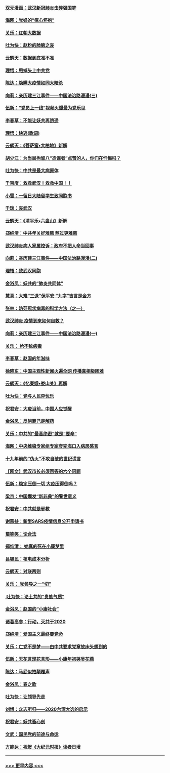 #### [双元漫画：武汉新冠肺炎击碎强国梦](../pages/nsc993/n11843320.md?t=02050644) 
#### [海网：党妈的“瘟心怀抱”](../pages/nsc993/n11840740.md?t=02050644) 
#### [关乐：红朝大数据](../pages/nsc993/n11840675.md?t=02050644) 
#### [吐为快：赵粉的肺腑之哀](../pages/nsc993/n11840618.md?t=02050644) 
#### [云鹤天：数据到底准不准](../pages/nsc993/n11840325.md?t=02050644) 
#### [理悟：甩掉头上中共党](../pages/nsc993/n11838826.md?t=02050644) 
#### [陈达：隐瞒大疫情如同大暗杀](../pages/nsc993/n11838771.md?t=02050644) 
#### [向莉：亲历建三江事件——中国法治路漫漫(三)](../pages/nsc993/n11831825.md?t=02050644) 
#### [伍新：“党员上一线”视频火爆最为党乐见](../pages/nsc993/n11838200.md?t=02050644) 
#### [李春草：不能让妖共再逍遥](../pages/nsc993/n11838102.md?t=02050644) 
#### [理悟：快逃(歌词)](../pages/nsc993/n11838083.md?t=02050644) 
#### [云鹤天：《菩萨蛮▪大柏地》新解](../pages/nsc993/n11838059.md?t=02050644) 
#### [胡少江：为当局拘留八“造谣者”点赞的人，你们在忏悔吗？](../pages/nsc993/n11836801.md?t=02050644) 
#### [吐为快：中共是最大病原体](../pages/nsc993/n11836748.md?t=02050644) 
#### [千百度：救救武汉！救救中国！！](../pages/nsc993/n11836145.md?t=02050644) 
#### [小雪：一留日大陆留学生致同胞书](../pages/nsc993/n11834624.md?t=02050644) 
#### [千瑞：哀武汉](../pages/nsc993/n11833647.md?t=02050644) 
#### [云鹤天：《清平乐▪六盘山》新解](../pages/nsc993/n11833611.md?t=02050644) 
#### [郑纯清：中共年关好难熬 熬过更难熬](../pages/nsc993/n11833489.md?t=02050644) 
#### [武汉肺炎病人家属控诉：政府不把人命当回事](../pages/nsc993/n11833205.md?t=02050644) 
#### [向莉：亲历建三江事件——中国法治路漫漫(二)](../pages/nsc993/n11829102.md?t=02050644) 
#### [理悟：致武汉同胞](../pages/nsc993/n11831522.md?t=02050644) 
#### [金浴凤：妖共的“肺炎共同体”](../pages/nsc993/n11829448.md?t=02050644) 
#### [慧真：大难“三退”保平安 “九字”吉言是金方](../pages/nsc993/n11829501.md?t=02050644) 
#### [张林：防范冠状病毒的科学方法（之一）](../pages/nsc993/n11828618.md?t=02050644) 
#### [武汉肺炎 疫情到来如何自救？](../pages/nsc993/n11827632.md?t=02050644) 
#### [向莉：亲历建三江事件——中国法治路漫漫(一)](../pages/nsc993/n11827190.md?t=02050644) 
#### [关乐： 枪不敌病毒](../pages/nsc993/n11826746.md?t=02050644) 
#### [李春草：赵国的年滋味](../pages/nsc993/n11826321.md?t=02050644) 
#### [徐晓东：中国主观性新闻火遍全网 传播真相极困难](../pages/nsc993/n11826508.md?t=02050644) 
#### [云鹤天：《忆秦娥▪娄山关》再解](../pages/nsc993/n11824682.md?t=02050644) 
#### [吐为快：党与人民异忧乐](../pages/nsc993/n11824660.md?t=02050644) 
#### [祝君安：大疫当前，中国人应觉醒](../pages/nsc993/n11821946.md?t=02050644) 
#### [金浴凤：反躬罪己是解药](../pages/nsc993/n11820280.md?t=02050644) 
#### [关乐：中共的“最高绝密”就是“要命”](../pages/nsc993/n11816946.md?t=02050644) 
#### [海网：中央维稳专家组专家夸完海口入病房感言](../pages/nsc993/n11815138.md?t=02050644) 
#### [十九年前的“伪火”不攻自破的世纪谎言](../pages/nsc993/n11813238.md?t=02050644) 
#### [【网文】武汉市长必须回答的六个问题](../pages/nsc993/n11813848.md?t=02050644) 
#### [伍新：稳定压倒一切 大疫压得倒吗？](../pages/nsc993/n11812634.md?t=02050644) 
#### [梁京：中国爆发“新非典”的警世意义](../pages/nsc993/n11812554.md?t=02050644) 
#### [祝君安：中共就是邪教](../pages/nsc993/n11812431.md?t=02050644) 
#### [谢燕益：新型SARS疫情信息公开申请书](../pages/nsc993/n11808840.md?t=02050644) 
#### [蜀笑笑：论合法](../pages/nsc993/n11808064.md?t=02050644) 
#### [郑纯清： 她真的死在小康梦里](../pages/nsc993/n11806623.md?t=02050644) 
#### [吕锡民：核电成本分析](../pages/nsc993/n11806284.md?t=02050644) 
#### [云鹤天：对联两则](../pages/nsc993/n11805957.md?t=02050644) 
#### [关乐： 党领导之一“切”](../pages/nsc993/n11804505.md?t=02050644) 
#### [ 吐为快：论土共的“贵族气质”](../pages/nsc993/n11804490.md?t=02050644) 
#### [金浴凤：赵国的“小康社会”](../pages/nsc993/n11804452.md?t=02050644) 
#### [诸葛高参：行动，灭共于2020](../pages/nsc993/n11804120.md?t=02050644) 
#### [郑纯清：爱国主义最终要党命](../pages/nsc993/n11802197.md?t=02050644) 
#### [关乐：亡党不是梦——由中共要求党章放床头想到的](../pages/nsc993/n11802156.md?t=02050644) 
#### [伍新：无花言现花言形——小康年初哭吴花燕](../pages/nsc993/n11800044.md?t=02050644) 
#### [陈达：马屁似拍颠覆声](../pages/nsc993/n11800010.md?t=02050644) 
#### [金浴凤：春之歌](../pages/nsc993/n11797687.md?t=02050644) 
#### [吐为快：让领导先走](../pages/nsc993/n11797512.md?t=02050644) 
#### [刘博：众志所归——2020台湾大选的启示](../pages/nsc993/n11796878.md?t=02050644) 
#### [祝君安：妖共畜心剖](../pages/nsc993/n11794273.md?t=02050644) 
#### [文武：国民党的前途与命运](../pages/nsc993/n11794198.md?t=02050644) 
#### [方能达：祝贺《大纪元时报》读者日增](../pages/nsc993/n11793807.md?t=02050644) 

----
#### [ >>> 更早内容 <<< ](../indexes/nsc993-earlier.md)
